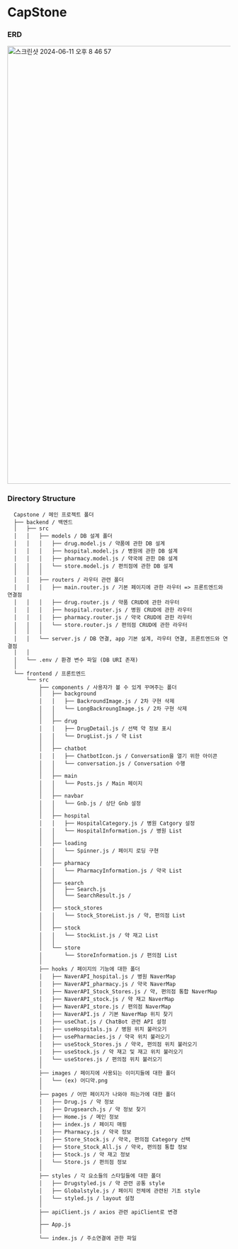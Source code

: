 # CapStone

### ERD 
<div>
    <img width="989" alt="스크린샷 2024-06-11 오후 8 46 57" src="https://github.com/js3617/CapStone/assets/118441496/8a21df51-6b0b-4624-afc9-555eadc1b1d8">
</div>


### Directory Structure

      Capstone / 메인 프로젝트 폴더
      ├── backend / 백엔드
      │   ├── src
      │   │   ├── models / DB 설계 폴더
      │   │   │   ├── drug.model.js / 약품에 관한 DB 설계
      │   │   │   ├── hospital.model.js / 병원에 관한 DB 설계
      │   │   │   ├── pharmacy.model.js / 약국에 관한 DB 설계
      │   │   │   └── store.model.js / 편의점에 관한 DB 설계
      │   │   │
      │   │   ├── routers / 라우터 관련 폴더
      │   │   │   ├── main.router.js / 기본 페이지에 관한 라우터 => 프론트엔드와 연결점
      │   │   │   ├── drug.router.js / 약품 CRUD에 관한 라우터
      │   │   │   ├── hospital.router.js / 병원 CRUD에 관한 라우터
      │   │   │   ├── pharmacy.router.js / 약국 CRUD에 관한 라우터
      │   │   │   └── store.router.js / 편의점 CRUD에 관한 라우터
      │   │   │
      │   │   └── server.js / DB 연결, app 기본 설계, 라우터 연결, 프론트엔드와 연결점
      │   │
      │   └── .env / 환경 변수 파일 (DB URI 존재)
      │
      └── frontend / 프론트엔드
          └── src
              ├── components / 사용자가 볼 수 있게 꾸며주는 폴더
              │   ├── background
              │   │   ├── BackroundImage.js / 2차 구현 삭제
              │   │   └── LongBackroungImage.js / 2차 구현 삭제
              │   │
              │   ├── drug
              │   │   ├── DrugDetail.js / 선택 약 정보 표시
              │   │   └── DrugList.js / 약 List
              │   │
              │   ├── chatbot
              │   │   ├── ChatbotIcon.js / Conversation을 열기 위한 아이콘
              │   │   └── conversation.js / Conversation 수행
              │   │
              │   ├── main
              │   │   └── Posts.js / Main 페이지
              │   │
              │   ├── navbar
              │   │   └── Gnb.js / 상단 Gnb 설정
              │   │
              │   ├── hospital
              │   │   ├── HospitalCategory.js / 병원 Catgory 설정
              │   │   └── HospitalInformation.js / 병원 List
              │   │
              │   ├── loading
              │   │   └── Spinner.js / 페이지 로딩 구현
              │   │
              │   ├── pharmacy
              │   │   └── PharmacyInformation.js / 약국 List
              │   │
              │   ├── search
              │   │   ├── Search.js
              │   │   └── SearchResult.js / 
              │   │
              │   ├── stock_stores
              │   │   └── Stock_StoreList.js / 약, 편의점 List
              │   │
              │   ├── stock
              │   │   └── StockList.js / 약 재고 List
              │   │
              │   └── store
              │       └── StoreInformation.js / 편의점 List
              │ 
              ├── hooks / 페이지의 기능에 대한 폴더
              │   ├── NaverAPI_hospital.js / 병원 NaverMap
              │   ├── NaverAPI_pharmacy.js / 약국 NaverMap
              │   ├── NaverAPI_Stock_Stores.js / 약, 편의점 통합 NaverMap
              │   ├── NaverAPI_stock.js / 약 재고 NaverMap
              │   ├── NaverAPI_store.js / 편의점 NaverMap
              │   ├── NaverAPI.js / 기본 NaverMap 위치 찾기
              │   ├── useChat.js / ChatBot 관련 API 설정
              │   ├── useHospitals.js / 병원 위치 불러오기
              │   ├── usePharmacies.js / 약국 위치 불러오기
              │   ├── useStock_Stores.js / 약국, 편의점 위치 불러오기
              │   ├── useStock.js / 약 재고 및 재고 위치 불러오기
              │   └── useStores.js / 편의점 위치 불러오기
              │
              ├── images / 페이지에 사용되는 이미지들에 대한 폴더
              │   └── (ex) 어디약.png
              │
              ├── pages / 어떤 페이지가 나와야 하는가에 대한 폴더
              │   ├── Drug.js / 약 정보
              │   ├── Drugsearch.js / 약 정보 찾기
              │   ├── Home.js / 메인 정보
              │   ├── index.js / 페이지 매핑
              │   ├── Pharmacy.js / 약국 정보
              │   ├── Store_Stock.js / 약국, 편의점 Category 선택
              │   ├── Store_Stock_All.js / 약국, 편의점 통합 정보
              │   ├── Stock.js / 약 재고 정보
              │   └── Store.js / 편의점 정보
              │
              ├── styles / 각 요소들의 스타일들에 대한 폴더
              │   ├── Drugstyled.js / 약 관련 공통 style
              │   ├── Globalstyle.js / 페이지 전체에 관련된 기초 style
              │   └── styled.js / layout 설정
              │
              ├── apiClient.js / axios 관련 apiClient로 변경
              │
              ├── App.js
              │
              └── index.js / 주소연결에 관한 파일
